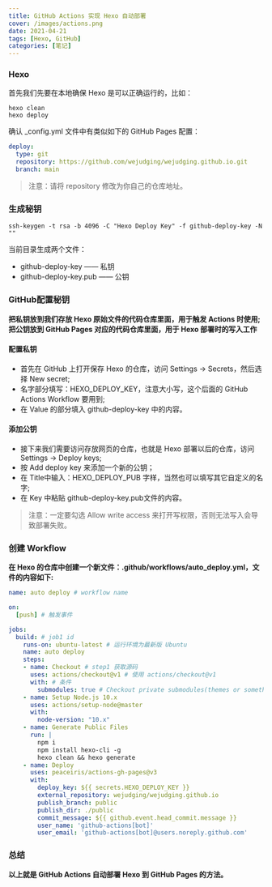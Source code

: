 ```yaml
---
title: GitHub Actions 实现 Hexo 自动部署
cover: /images/actions.png
date: 2021-04-21
tags: [Hexo, GitHub]
categories: [笔记]
---
```


### Hexo
首先我们先要在本地确保 Hexo 是可以正确运行的，比如：

```shell
hexo clean
hexo deploy
```

确认 _config.yml 文件中有类似如下的 GitHub Pages 配置：

```yaml
deploy:
  type: git
  repository: https://github.com/wejudging/wejudging.github.io.git
  branch: main
```


> 注意：请将 repository 修改为你自己的仓库地址。

### 生成秘钥
```shell
ssh-keygen -t rsa -b 4096 -C "Hexo Deploy Key" -f github-deploy-key -N ""
```

当前目录生成两个文件：
- github-deploy-key —— 私钥
- github-deploy-key.pub —— 公钥

### GitHub配置秘钥

**把私钥放到我们存放 Hexo 原始文件的代码仓库里面，用于触发 Actions 时使用;**
**把公钥放到 GitHub Pages 对应的代码仓库里面，用于 Hexo 部署时的写入工作**

#### 配置私钥
- 首先在 GitHub 上打开保存 Hexo 的仓库，访问 Settings -> Secrets，然后选择 New secret;
- 名字部分填写：HEXO_DEPLOY_KEY，注意大小写，这个后面的 GitHub Actions Workflow 要用到;
- 在 Value 的部分填入 github-deploy-key 中的内容。

#### 添加公钥

- 接下来我们需要访问存放网页的仓库，也就是 Hexo 部署以后的仓库，访问 Settings -> Deploy keys;
- 按 Add deploy key 来添加一个新的公钥；
- 在 Title中输入：HEXO_DEPLOY_PUB 字样，当然也可以填写其它自定义的名字;
- 在 Key 中粘贴 github-deploy-key.pub文件的内容。

> 注意：一定要勾选 Allow write access 来打开写权限，否则无法写入会导致部署失败。

### 创建 Workflow
**在 Hexo 的仓库中创建一个新文件：.github/workflows/auto_deploy.yml，文件的内容如下:**
```yaml
name: auto deploy # workflow name

on:
  [push] # 触发事件

jobs:
  build: # job1 id
    runs-on: ubuntu-latest # 运行环境为最新版 Ubuntu
    name: auto deploy
    steps:
    - name: Checkout # step1 获取源码
      uses: actions/checkout@v1 # 使用 actions/checkout@v1
      with: # 条件
        submodules: true # Checkout private submodules(themes or something else). 当有子模块时切换分支？
    - name: Setup Node.js 10.x
      uses: actions/setup-node@master
      with:
        node-version: "10.x"
    - name: Generate Public Files
      run: |
        npm i
        npm install hexo-cli -g
        hexo clean && hexo generate
    - name: Deploy
      uses: peaceiris/actions-gh-pages@v3
      with:
        deploy_key: ${{ secrets.HEXO_DEPLOY_KEY }}
        external_repository: wejudging/wejudging.github.io
        publish_branch: public
        publish_dir: ./public
        commit_message: ${{ github.event.head_commit.message }}
        user_name: 'github-actions[bot]'
        user_email: 'github-actions[bot]@users.noreply.github.com'

```

### 总结
**以上就是 GitHub Actions 自动部署 Hexo 到 GitHub Pages 的方法。**





